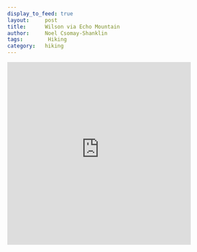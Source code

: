 ```yaml
---
display_to_feed: true
layout:     post
title:      Wilson via Echo Mountain
author:     Noel Csomay-Shanklin
tags: 		 Hiking
category:   hiking
---
```

<!-- Start Writing Below in Markdown -->

<iframe src='https://www.gaiagps.com/public/xYEx8kFZiLF0dqjFaTC9yYRK?embed=True' style='border:none; overflow-y: hidden; background-color:white; min-width: 320px; max-width:420px; width:100%; height: 420px;' scrolling='no' seamless='seamless'></iframe>
